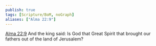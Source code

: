 ```yaml
---
publish: true
tags: [Scripture/BoM, noGraph]
aliases: ["Alma 22:9"]
---
```

[Alma 22:9](https://churchofjesuschrist.org/study/scriptures/bofm/alma/22?lang=eng&id=p9#p9) And the king said: Is God that Great Spirit that brought our fathers out of the land of Jerusalem?
